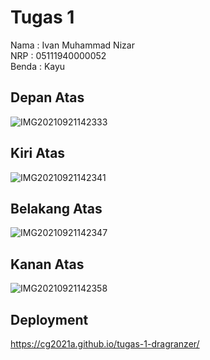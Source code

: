 # Tugas 1
Nama : Ivan Muhammad Nizar <br>
NRP : 05111940000052 <br>
Benda : Kayu <br>

## Depan Atas
![IMG20210921142333](https://user-images.githubusercontent.com/71221969/134236552-0e5b2a53-462c-4345-a1df-1de87dd9325c.jpg)

## Kiri Atas
![IMG20210921142341](https://user-images.githubusercontent.com/71221969/134236568-19f01fbe-9ae5-46c1-b815-21e1a175e398.jpg)

## Belakang Atas
![IMG20210921142347](https://user-images.githubusercontent.com/71221969/134236581-121a4ee7-24df-4d1c-aac2-a15f7f0e8b30.jpg)

## Kanan Atas
![IMG20210921142358](https://user-images.githubusercontent.com/71221969/134236595-127919bf-8dad-42f4-9671-a8a069d489d6.jpg)

## Deployment
https://cg2021a.github.io/tugas-1-dragranzer/
